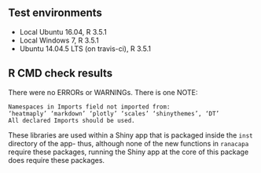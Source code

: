 ## Test environments
* Local Ubuntu 16.04, R 3.5.1
* Local Windows 7, R 3.5.1
* Ubuntu 14.04.5 LTS (on travis-ci), R 3.5.1

## R CMD check results
There were no ERRORs or WARNINGs.
There is one NOTE:
  ```
  Namespaces in Imports field not imported from:
  ‘heatmaply’ ‘markdown’ ‘plotly’ ‘scales’ ‘shinythemes’, ‘DT’
  All declared Imports should be used.
  ```

These libraries are used within a Shiny app that is packaged inside the `inst` directory of the app- thus, although none of the new functions in `ranacapa` require these packages, running the Shiny app at the core of this package does require these packages.
